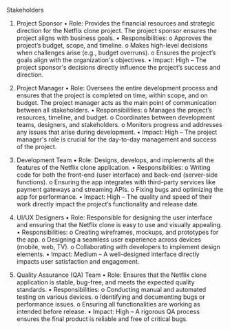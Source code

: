 Stakeholders

1. Project Sponsor
•	Role: Provides the financial resources and strategic direction for the Netflix clone project. The project sponsor ensures the project aligns with business goals.
•	Responsibilities:
   o	Approves the project’s budget, scope, and timeline.
   o	Makes high-level decisions when challenges arise (e.g., budget overruns).
   o	Ensures the project’s goals align with the organization's objectives.
•	Impact: High – The project sponsor's decisions directly influence the project’s success and direction.

2. Project Manager
•	Role: Oversees the entire development process and ensures that the project is completed on time, within scope, and on budget. The project manager acts as the main point of communication between all stakeholders.
•	Responsibilities:
   o	Manages the project’s resources, timeline, and budget.
   o	Coordinates between development teams, designers, and stakeholders.
   o	Monitors progress and addresses any issues that arise during development.
•	Impact: High – The project manager's role is crucial for the day-to-day management and success of the project.

3. Development Team
•	Role: Designs, develops, and implements all the features of the Netflix clone application.
•	Responsibilities:
   o	Writing code for both the front-end (user interface) and back-end (server-side functions).
   o	Ensuring the app integrates with third-party services like payment gateways and streaming APIs.
   o	Fixing bugs and optimizing the app for performance.
•	Impact: High – The quality and speed of their work directly impact the project’s functionality and release date.

4. UI/UX Designers
•	Role: Responsible for designing the user interface and ensuring that the Netflix clone is easy to use and visually appealing.
•	Responsibilities:
   o	Creating wireframes, mockups, and prototypes for the app.
   o	Designing a seamless user experience across devices (mobile, web, TV).
   o	Collaborating with developers to implement design elements.
•	Impact: Medium – A well-designed interface directly impacts user satisfaction and engagement.

5. Quality Assurance (QA) Team
•	Role: Ensures that the Netflix clone application is stable, bug-free, and meets the expected quality standards.
•	Responsibilities:
   o	Conducting manual and automated testing on various devices.
   o	Identifying and documenting bugs or performance issues.
   o	Ensuring all functionalities are working as intended before release.
•	Impact: High – A rigorous QA process ensures the final product is reliable and free of critical bugs.
